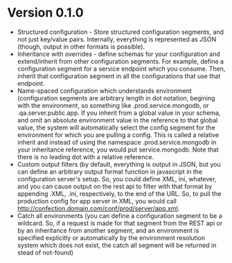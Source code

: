 Version 0.1.0
========

* Structured configuration - Store structured configuration segments, and not just key/value pairs. Internally, everything is represented as JSON (though, output in other formats is possible).
* Inheritance with overrides - define schemas for your configuration and extend/inherit from other configuration segments. For example, define a configuration segment for a service endpoint which you consume. Then, inherit that configuration segment in all the configurations that use that endpoint.
* Name-spaced configuration which understands environment (configuration segments are arbitrary length in dot notation, begining with the environment, so something like .prod.service.mongodb, or .qa.server.public.app. If you inherit from a global value in your schema, and omit an absolute environment value in the reference to that global value, the system will automatically select the config segment for the environment for which you are pulling a config. This is called a relative inherit and instead of using the namespace .prod.service.mongodb in your inheritance reference, you would put service.mongodb. Note that there is no leading dot with a relative reference.
* Custom output filters (by default, everything is output in JSON, but you can define an arbitrary output format function in javascript in the configuration server's setup. So, you could define XML, ini, whatever, and you can cause output on the rest api to filter with that format by appending .XML, .ini, respectively, to the end of the URL. So, to pull the production config for app server in XML, you would call http://confection.domain.com/conf/prod/server/app.xml.
* Catch all environments (you can define a configuration segment to be a wildcard. So, if a request is made for that segment from the REST api or by an inheritance from another segment, and an environment is specified explicitly or automatically by the environment resolution system which does not exist, the catch all segment will be returned in stead of not-found)
